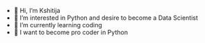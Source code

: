 - 👋 Hi, I’m Kshitija
- 👀 I’m interested in Python and desire to become a Data Scientist
- 🌱 I’m currently learning coding 
- 💞️ I want to become pro coder in Python
